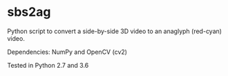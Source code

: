 # sbs2ag
Python script to convert a side-by-side 3D video to an anaglyph (red-cyan) video.

Dependencies: NumPy and OpenCV (cv2)

Tested in Python 2.7 and 3.6
